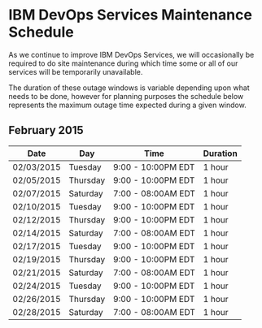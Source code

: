 # IBM DevOps Services Maintenance Schedule

As we continue to improve IBM DevOps Services, we will occasionally be required to do site maintenance during which time some or all of our services will be temporarily unavailable.

The duration of these outage windows is variable depending upon what needs to be done,  however for planning purposes the schedule below represents the maximum outage time expected during a given window.


## February 2015

| Date       | Day      | Time                | Duration |
|------------|----------|---------------------|----------|
| 02/03/2015 | Tuesday  | 9:00 - 10:00PM EDT  | 1 hour   |
| 02/05/2015 | Thursday | 9:00 - 10:00PM EDT  | 1 hour   |
| 02/07/2015 | Saturday | 7:00 - 08:00AM EDT  | 1 hour   |
| 02/10/2015 | Tuesday  | 9:00 - 10:00PM EDT  | 1 hour   |
| 02/12/2015 | Thursday | 9:00 - 10:00PM EDT  | 1 hour   |
| 02/14/2015 | Saturday | 7:00 - 08:00AM EDT  | 1 hour   |
| 02/17/2015 | Tuesday  | 9:00 - 10:00PM EDT  | 1 hour   |
| 02/19/2015 | Thursday | 9:00 - 10:00PM EDT  | 1 hour   |
| 02/21/2015 | Saturday | 7:00 - 08:00AM EDT  | 1 hour   |
| 02/24/2015 | Tuesday  | 9:00 - 10:00PM EDT  | 1 hour   |
| 02/26/2015 | Thursday | 9:00 - 10:00PM EDT  | 1 hour   |
| 02/28/2015 | Saturday | 7:00 - 08:00AM EDT  | 1 hour   |

